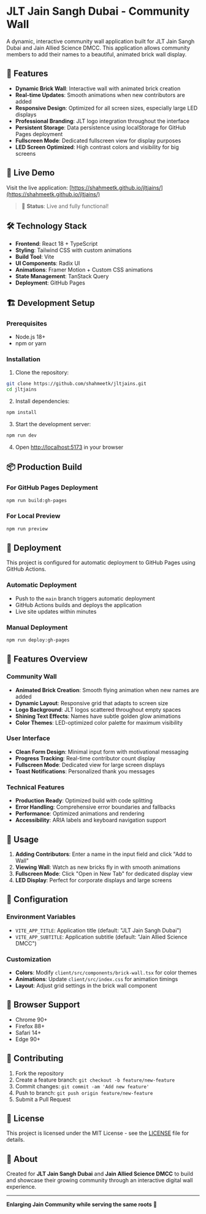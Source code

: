 # JLT Jain Sangh Dubai - Community Wall

A dynamic, interactive community wall application built for JLT Jain Sangh Dubai and Jain Allied Science DMCC. This application allows community members to add their names to a beautiful, animated brick wall display.

## 🌟 Features

- **Dynamic Brick Wall**: Interactive wall with animated brick creation
- **Real-time Updates**: Smooth animations when new contributors are added
- **Responsive Design**: Optimized for all screen sizes, especially large LED displays
- **Professional Branding**: JLT logo integration throughout the interface
- **Persistent Storage**: Data persistence using localStorage for GitHub Pages deployment
- **Fullscreen Mode**: Dedicated fullscreen view for display purposes
- **LED Screen Optimized**: High contrast colors and visibility for big screens

## 🚀 Live Demo

Visit the live application: [https://shahmeetk.github.io/jltjains/](https://shahmeetk.github.io/jltjains/)

> 🚀 **Status**: Live and fully functional!

## 🛠️ Technology Stack

- **Frontend**: React 18 + TypeScript
- **Styling**: Tailwind CSS with custom animations
- **Build Tool**: Vite
- **UI Components**: Radix UI
- **Animations**: Framer Motion + Custom CSS animations
- **State Management**: TanStack Query
- **Deployment**: GitHub Pages

## 🏗️ Development Setup

### Prerequisites

- Node.js 18+
- npm or yarn

### Installation

1. Clone the repository:

```bash
git clone https://github.com/shahmeetk/jltjains.git
cd jltjains
```

2. Install dependencies:

```bash
npm install
```

3. Start the development server:

```bash
npm run dev
```

4. Open [http://localhost:5173](http://localhost:5173) in your browser

## 📦 Production Build

### For GitHub Pages Deployment

```bash
npm run build:gh-pages
```

### For Local Preview

```bash
npm run preview
```

## 🚀 Deployment

This project is configured for automatic deployment to GitHub Pages using GitHub Actions.

### Automatic Deployment

- Push to the `main` branch triggers automatic deployment
- GitHub Actions builds and deploys the application
- Live site updates within minutes

### Manual Deployment

```bash
npm run deploy:gh-pages
```

## 🎨 Features Overview

### Community Wall

- **Animated Brick Creation**: Smooth flying animation when new names are added
- **Dynamic Layout**: Responsive grid that adapts to screen size
- **Logo Background**: JLT logos scattered throughout empty spaces
- **Shining Text Effects**: Names have subtle golden glow animations
- **Color Themes**: LED-optimized color palette for maximum visibility

### User Interface

- **Clean Form Design**: Minimal input form with motivational messaging
- **Progress Tracking**: Real-time contributor count display
- **Fullscreen Mode**: Dedicated view for large screen displays
- **Toast Notifications**: Personalized thank you messages

### Technical Features

- **Production Ready**: Optimized build with code splitting
- **Error Handling**: Comprehensive error boundaries and fallbacks
- **Performance**: Optimized animations and rendering
- **Accessibility**: ARIA labels and keyboard navigation support

## 🎯 Usage

1. **Adding Contributors**: Enter a name in the input field and click "Add to Wall"
2. **Viewing Wall**: Watch as new bricks fly in with smooth animations
3. **Fullscreen Mode**: Click "Open in New Tab" for dedicated display view
4. **LED Display**: Perfect for corporate displays and large screens

## 🔧 Configuration

### Environment Variables

- `VITE_APP_TITLE`: Application title (default: "JLT Jain Sangh Dubai")
- `VITE_APP_SUBTITLE`: Application subtitle (default: "Jain Allied Science DMCC")

### Customization

- **Colors**: Modify `client/src/components/brick-wall.tsx` for color themes
- **Animations**: Update `client/src/index.css` for animation timings
- **Layout**: Adjust grid settings in the brick wall component

## 📱 Browser Support

- Chrome 90+
- Firefox 88+
- Safari 14+
- Edge 90+

## 🤝 Contributing

1. Fork the repository
2. Create a feature branch: `git checkout -b feature/new-feature`
3. Commit changes: `git commit -am 'Add new feature'`
4. Push to branch: `git push origin feature/new-feature`
5. Submit a Pull Request

## 📄 License

This project is licensed under the MIT License - see the [LICENSE](LICENSE) file for details.

## 🏢 About

Created for **JLT Jain Sangh Dubai** and **Jain Allied Science DMCC** to build and showcase their growing community through an interactive digital wall experience.

---

**Enlarging Jain Community while serving the same roots** 🙏
